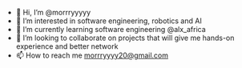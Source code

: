 - 👋 Hi, I’m @morrryyyyy
- 👀 I’m interested in software engineering, robotics and AI
- 🌱 I’m currently learning software engineering @alx_africa
- 💞️ I’m looking to collaborate on projects that will give me hands-on experience and better network
- 📫 How to reach me morrryyyy20@gmail.com

<!---
morrryyyyy/morrryyyyy is a ✨ special ✨ repository because its `README.md` (this file) appears on your GitHub profile.
You can click the Preview link to take a look at your changes.
--->

